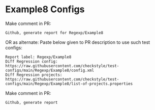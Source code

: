 # Example8 Configs
Make comment in PR:
```
Github, generate report for Regexp/Example8
```
OR as alternate:
Paste below given to PR description to use such test configs:
```
Report label: Regexp/Example8
Diff Regression config: https://raw.githubusercontent.com/checkstyle/test-configs/main/Regexp/Example8/config.xml
Diff Regression projects: https://raw.githubusercontent.com/checkstyle/test-configs/main/Regexp/Example8/list-of-projects.properties
```
Make comment in PR:
```
Github, generate report
```
